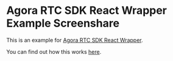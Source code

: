 # Agora RTC SDK React Wrapper Example Screenshare

This is an example for [Agora RTC SDK React Wrapper](https://github.com/AgoraIO-Community/agora-rtc-react).

You can find out how this works [here](https://github.com/AgoraIO-Community/agora-rtc-react/wiki/Example).
